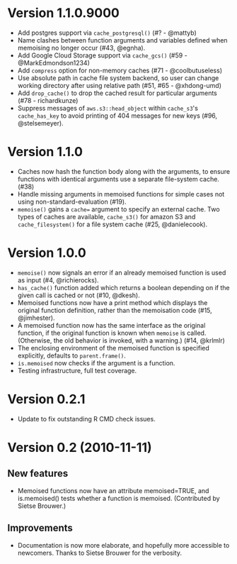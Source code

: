 # Version 1.1.0.9000
* Add postgres support via `cache_postgresql()` (#? - @mattyb)
* Name clashes between function arguments and variables defined when memoising
  no longer occur (#43, @egnha).
* Add Google Cloud Storage support via `cache_gcs()` (#59 - @MarkEdmondson1234)
* Add `compress` option for non-memory caches (#71 - @coolbutuseless)
* Use absolute path in cache file system backend, so user can change working 
directory after using relative path (#51, #65 - @xhdong-umd)
* Add `drop_cache()` to drop the cached result for particular arguments (#78 -
  richardkunze)
* Suppress messages of `aws.s3::head_object` within `cache_s3`'s `cache_has_key`
  to avoid printing of 404 messages for new keys (#96, @stelsemeyer).

# Version 1.1.0
* Caches now hash the function body along with the arguments, to ensure
  functions with identical arguments use a separate file-system cache. (#38)
* Handle missing arguments in memoised functions for simple cases not using
  non-standard-evaluation (#19).
* `memoise()` gains a `cache=` argument to specify an external cache. Two types
  of caches are available, `cache_s3()` for amazon S3 and
  `cache_filesystem()` for a file system cache (#25, @danielecook).

# Version 1.0.0
* `memoise()` now signals an error if an already memoised function is used as
  input (#4, @richierocks).
* `has_cache()` function added which returns a boolean depending on if the
  given call is cached or not (#10, @dkesh).
* Memoised functions now have a print method which displays the original
  function definition, rather than the memoisation code (#15, @jimhester).
* A memoised function now has the same interface as the original function,
  if the original function is known when `memoise` is called. (Otherwise,
  the old behavior is invoked, with a warning.) (#14, @krlmlr)
* The enclosing environment of the memoised function is specified explicitly,
  defaults to `parent.frame()`.
* `is.memoised` now checks if the argument is a function.
* Testing infrastructure, full test coverage.

# Version 0.2.1

* Update to fix outstanding R CMD check issues.

# Version 0.2 (2010-11-11)

## New features

* Memoised functions now have an attribute memoised=TRUE, and
  is.memoised() tests whether a function is memoised. (Contributed by
  Sietse Brouwer.)

## Improvements

* Documentation is now more elaborate, and hopefully more accessible to
  newcomers. Thanks to Sietse Brouwer for the verbosity.
